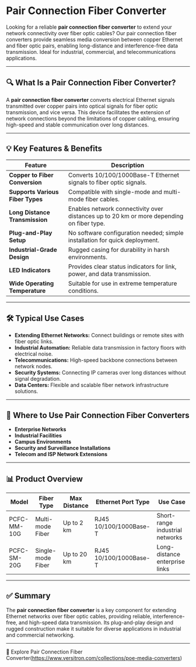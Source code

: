 # Pair Connection Fiber Converter

Looking for a reliable **pair connection fiber converter** to extend your network connectivity over fiber optic cables? Our pair connection fiber converters provide seamless media conversion between copper Ethernet and fiber optic pairs, enabling long-distance and interference-free data transmission. Ideal for industrial, commercial, and telecommunications applications.

---

## 🔍 What Is a Pair Connection Fiber Converter?

A **pair connection fiber converter** converts electrical Ethernet signals transmitted over copper pairs into optical signals for fiber optic transmission, and vice versa. This device facilitates the extension of network connections beyond the limitations of copper cabling, ensuring high-speed and stable communication over long distances.

---

## 💡 Key Features & Benefits

| Feature                    | Description                                                               |
|----------------------------|---------------------------------------------------------------------------|
| **Copper to Fiber Conversion** | Converts 10/100/1000Base-T Ethernet signals to fiber optic signals.         |
| **Supports Various Fiber Types** | Compatible with single-mode and multi-mode fiber cables.                      |
| **Long Distance Transmission** | Enables network connectivity over distances up to 20 km or more depending on fiber type. |
| **Plug-and-Play Setup**     | No software configuration needed; simple installation for quick deployment.|
| **Industrial-Grade Design** | Rugged casing for durability in harsh environments.                        |
| **LED Indicators**          | Provides clear status indicators for link, power, and data transmission.   |
| **Wide Operating Temperature** | Suitable for use in extreme temperature conditions.                         |

---

## 🛠️ Typical Use Cases

- **Extending Ethernet Networks:** Connect buildings or remote sites with fiber optic links.  
- **Industrial Automation:** Reliable data transmission in factory floors with electrical noise.  
- **Telecommunications:** High-speed backbone connections between network nodes.  
- **Security Systems:** Connecting IP cameras over long distances without signal degradation.  
- **Data Centers:** Flexible and scalable fiber network infrastructure solutions.

---

## 🛒 Where to Use Pair Connection Fiber Converters

- **Enterprise Networks**  
- **Industrial Facilities**  
- **Campus Environments**  
- **Security and Surveillance Installations**  
- **Telecom and ISP Network Extensions**

---

## 📊 Product Overview

| Model                      | Fiber Type       | Max Distance       | Ethernet Port Type | Use Case                          |
|----------------------------|------------------|--------------------|--------------------|----------------------------------|
| PCFC-MM-10G                | Multi-mode Fiber | Up to 2 km         | RJ45 10/100/1000Base-T | Short-range industrial networks   |
| PCFC-SM-20G                | Single-mode Fiber| Up to 20 km        | RJ45 10/100/1000Base-T | Long-distance enterprise links    |

---

## ✅ Summary

The **pair connection fiber converter** is a key component for extending Ethernet networks over fiber optic cables, providing reliable, interference-free, and high-speed data transmission. Its plug-and-play design and rugged construction make it suitable for diverse applications in industrial and commercial networking.

---

🔗 Explore Pair Connection Fiber Converter(https://www.versitron.com/collections/poe-media-converters)
